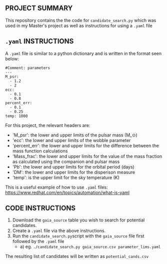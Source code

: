 ## PROJECT SUMMARY
This repository contains the the code for `candidate_search.py` which was used in my Master's project as well as instructions for using a `.yaml` file

## `.yaml` INSTRUCTIONS
A `.yaml` file is similar to a python dictionary and is written in the format seen below:
```
#Comment: parameters
---
M_psr:
  - 1.2
  - 2
ecc:
  - 0.1
  - 0.8
percent_err:
  - 0.1
  - 0.25
temp: 1000
```
For this project, the relevant headers are:
- 'M_psr': the lower and upper limits of the pulsar mass (M_$\odot$)
- 'ecc': the lower and upper limits of the wobble parameter
- 'percent_err': the lower and upper limits for the difference between the mass function calculations
- 'Mass_frac': the lower and upper limits for the value of the mass fraction as calculated using the companion and pulsar mass
- 'Pb': the lower and upper limits for the orbital period (days)
- 'DM': the lower and upper limits for the disperison measure
- 'temp': is the upper limit for the sky temperature (K)

This is a useful example of how to use `.yaml` files: https://www.redhat.com/en/topics/automation/what-is-yaml

## CODE INSTRUCTIONS
1) Download the `gaia_source` table you wish to search for potential candidates.
2) Create a `.yaml` file via the above instructions.
3) Run the `candidate_search.py`script with the `gaia_source` file first followed by the `.yaml` file
   - a) eg. `./candidate_search.py gaia_source.csv parameter_lims.yaml`

The resulting list of candidates will be written as `potential_cands.csv` 


